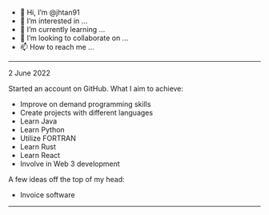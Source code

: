 - 👋 Hi, I’m @jhtan91
- 👀 I’m interested in ...
- 🌱 I’m currently learning ...
- 💞️ I’m looking to collaborate on ...
- 📫 How to reach me ...

********************************************************
2 June 2022

Started an account on GitHub. What I aim to achieve:
- Improve on demand programming skills
- Create projects with different languages
- Learn Java
- Learn Python
- Utilize FORTRAN
- Learn Rust
- Learn React
- Involve in Web 3 development

A few ideas off the top of my head:
- Invoice software
********************************************************

<!---
jhtan91/jhtan91 is a ✨ special ✨ repository because its `README.md` (this file) appears on your GitHub profile.
You can click the Preview link to take a look at your changes.
--->
